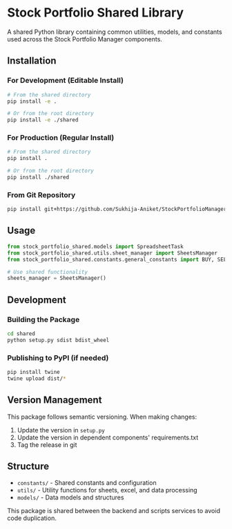 # Stock Portfolio Shared Library

A shared Python library containing common utilities, models, and constants used across the Stock Portfolio Manager components.

## Installation

### For Development (Editable Install)
```bash
# From the shared directory
pip install -e .

# Or from the root directory
pip install -e ./shared
```

### For Production (Regular Install)
```bash
# From the shared directory
pip install .

# Or from the root directory
pip install ./shared
```

### From Git Repository
```bash
pip install git+https://github.com/Sukhija-Aniket/StockPortfolioManager.git#subdirectory=shared
```

## Usage

```python
from stock_portfolio_shared.models import SpreadsheetTask
from stock_portfolio_shared.utils.sheet_manager import SheetsManager
from stock_portfolio_shared.constants.general_constants import BUY, SELL

# Use shared functionality
sheets_manager = SheetsManager()
```

## Development

### Building the Package
```bash
cd shared
python setup.py sdist bdist_wheel
```

### Publishing to PyPI (if needed)
```bash
pip install twine
twine upload dist/*
```

## Version Management

This package follows semantic versioning. When making changes:
1. Update the version in `setup.py`
2. Update the version in dependent components' requirements.txt
3. Tag the release in git

## Structure

- `constants/` - Shared constants and configuration
- `utils/` - Utility functions for sheets, excel, and data processing
- `models/` - Data models and structures

This package is shared between the backend and scripts services to avoid code duplication. 